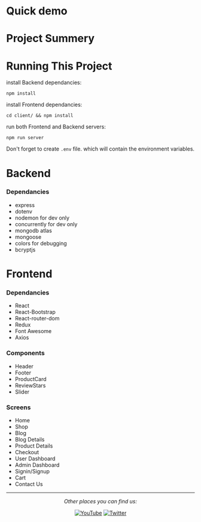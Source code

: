 # Quick demo

# Project Summery

# Running This Project
install Backend dependancies:
```
npm install
```
install Frontend dependancies:
```
cd client/ && npm install
```
run both Frontend and Backend servers:
```
npm run server
```
Don't forget to create ```.env``` file. which will contain the environment variables.

# Backend
### Dependancies
- express 
- dotenv
- nodemon for dev only
- concurrently for dev only
- mongodb atlas 
- mongoose
- colors for debugging
- bcryptjs 

# Frontend 
### Dependancies
- React
- React-Bootstrap
- React-router-dom
- Redux
- Font Awesome
- Axios
### Components
- Header
- Footer
- ProductCard
- ReviewStars
- Slider


### Screens
- Home 
- Shop 
- Blog 
- Blog Details 
- Product Details
- Checkout
- User Dashboard
- Admin Dashboard
- Signin/Signup
- Cart
- Contact Us










---

<div align="center">

<i>Other places you can find us:</i><br>

<a href="#" target="_blank"><img src="https://img.shields.io/badge/YouTube-%23E4405F.svg?&style=flat-square&logo=youtube&logoColor=white" alt="YouTube"></a>
<a href="#" target="_blank"><img src="https://img.shields.io/badge/Twitter-%231877F2.svg?&style=flat-square&logo=twitter&logoColor=white" alt="Twitter"></a>

</div>